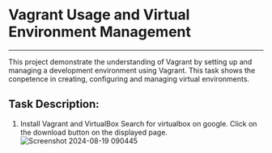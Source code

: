 # Vagrant Usage and Virtual Environment Management
--------------------------------------------------
This project demonstrate the understanding of Vagrant by setting up and managing a development environment using Vagrant. This task shows the conpetence in creating, configuring and managing virtual environments. 
## Task Description:
1. Install Vagrant and VirtualBox
Search for virtualbox on google. Click on the download button on the displayed page.
 ![Screenshot 2024-08-19 090445](https://github.com/user-attachments/assets/9bb04cb0-928e-4f43-8551-1d0c5ac102c7)
